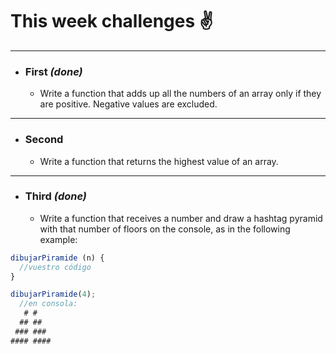# This week challenges ✌

----

- ### First *(done)*

  - Write a function that adds up all the numbers of an array only if they are positive. Negative values are excluded.

----

- ### Second

  - Write a function that returns the highest value of an array.

----

- ### Third *(done)*

  - Write a function that receives a number and draw a hashtag pyramid with that number of floors on the console, as in the following example:

```javascript
dibujarPiramide (n) {
  //vuestro código
}

dibujarPiramide(4);
  //en consola:
   # #
  ## ##
 ### ###
#### ####
```

